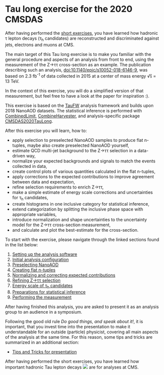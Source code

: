 # Tau long exercise for the 2020 CMSDAS

After having performed the [short exercises](https://github.com/CMSDAS/tau-short-exercise), you have learned how hadronic &tau;
lepton decays (&tau;<sub>h</sub> candidates) are reconstructed and discriminated against jets, electrons and muons at CMS.

The main target of this Tau long exercise is to make you familiar with the general procedure and aspects of an analysis from front to end,
using the measurement of the Z&rarr;&tau;&tau; cross-section as an example. The publication describing such an analysis,
[doi:10.1140/epjc/s10052-018-6146-9](https://doi.org/10.1140/epjc/s10052-018-6146-9), was based on 2.3 fb<sup>-1</sup> of data collected in 2015 at
a center of mass energy &radic;s&#x305; = 13 TeV.

In the context of this exercise, you will do a simplified version of that measurement, but feel free to have a look at the paper for inspiration :).

This exercise is based on the [TauFW](https://github.com/cms-tau-pog/TauFW) analysis framework and builds upon 2018 NanoAOD datasets.
The statistical inference is performed with [CombinedLimit](https://github.com/cms-analysis/HiggsAnalysis-CombinedLimit),
[CombineHarvester](https://github.com/cms-analysis/CombineHarvester), and analysis-specific package [CMSDAS2020TauLong](https://github.com/ArturAkh/CMSDAS2020TauLong).

After this exercise you will learn, how to:

 + apply selection to preselected NanoAOD samples to produce flat n-tuples, maybe also create preselected NanoAOD yourself,
 + estimate QCD multi-jet background to the Z&rarr;&tau;&tau; selection in a data-driven way,
 + normalize your expected backgrounds and signals to match the events collected in data,
 + create control plots of various quantities calculated in the flat n-tuples,
 + apply corrections to the expected contributions to improve agreement between data and expectation,
 + refine selection requirements to enrich Z&rarr;&tau;&tau;,
 + make a simple estimate of energy scale corrections and uncertainties for &tau;<sub>h</sub> candidates,
 + create histograms in one inclusive category for statistical inference,
 + extend categorization by splitting the inclusive phase space with appropriate variables,
 + introduce normalization and shape uncertainties to the uncertainty model for the Z&rarr;&tau;&tau; cross-section measurement,
 + and calculate and plot the best-estimate for the cross-section.

To start with the exercise, please navigate through the linked sections found in the list below:

 1. [Setting up the analysis software](sw_setup.md)
 2. [Initial analysis configuration](configuration.md)
 3. [Preselecting NanoAOD](preselection.md)
 4. [Creating flat n-tuples](flat_n-tuples.md)
 5. [Normalizing and correcting expected contributions](norm_and_corr_exp.md)
 6. [Refining Z&rarr;&tau;&tau; selection](refine_ztautau.md)
 7. [Energy scale of &tau;<sub>h</sub> candidates](es_tau.md)
 8. [Preparations for statistical inference](prep_stat_inference.md)
 9. [Performing the measurement](measurement.md)

After having finished this analysis, you are asked to present it as an analysis group to an audience in a symposium.

Following the good old rule *Do good things, and speak about it!*, it is important, that you invest time into the presentation to make it
understandable for an outside (particle) physicist, covering all main aspects of the analysis at the same time. For this reason, some tips and tricks
are summarized in an additional section:

 + [Tips and Tricks for presentation](presentation.md)

After having performed the short exercises, you have learned how important hadronic Tau lepton decays <img src="https://render.githubusercontent.com/render/math?math=(\tau_{h})"> are for analyses at CMS.
